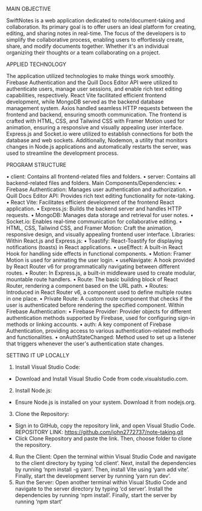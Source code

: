 MAIN OBJECTIVE

SwiftNotes is a web application dedicated to note/document-taking and 
collaboration. Its primary goal is to offer users an ideal platform for creating, 
editing, and sharing notes in real-time. The focus of the developers is to simplify
the collaborative process, enabling users to effortlessly create, share, and modify 
documents together. Whether it's an individual organizing their thoughts or a 
team collaborating on a project. 

APPLIED TECHNOLOGY

The application utilized technologies to make things work smoothly. 
Firebase Authentication and the Quill Docs Editor API were utilized to authenticate 
users, manage user sessions, and enable rich text editing capabilities, 
respectively. React Vite facilitated efficient frontend development, while 
MongoDB served as the backend database management system. Axios handled 
seamless HTTP requests between the frontend and backend, ensuring smooth 
communication. The frontend is crafted with HTML, CSS, and Tailwind CSS with
Framer Motion used for animation, ensuring a responsive and visually appealing 
user interface. Express.js and Socket.io were utilized to establish connections for 
both the database and web sockets. Additionally, Nodemon, a utility that 
monitors changes in Node.js applications and automatically restarts the server, 
was used to streamline the development process.

PROGRAM STRUCTURE 

• client: Contains all frontend-related files and folders.
• server: Contains all backend-related files and folders.
Main Components/Dependencies:
• Firebase Authentication: Manages user authentication and authorization.
• Quill Docs Editor API: Provides rich text editing functionality for note-taking.
• React Vite: Facilitates efficient development of the frontend React 
application.
• Express.js: Builds the backend server and handles HTTP requests.
• MongoDB: Manages data storage and retrieval for user notes.
• Socket.io: Enables real-time communication for collaborative editing.
• HTML, CSS, Tailwind CSS, and Framer Motion: Craft the animation,
responsive design, and visually appealing frontend user interface.
Libraries:
Within React.js and Express.js:
• Toastify: React-Toastify for displaying notifications (toasts) in React 
applications.
• useEffect: A built-in React Hook for handling side effects in functional 
components.
• Motion: Framer Motion is used for animating the user login.
• useNavigate: A hook provided by React Router v6 for programmatically 
navigating between different routes.
• Router: In Express.js, a built-in middleware used to create modular, 
mountable route handlers.
• Route: The basic building block of React Router, rendering a component 
based on the URL path.
• Routes: Introduced in React Router v6, a component used to define 
multiple routes in one place.
• Private Route: A custom route component that checks if the user is 
authenticated before rendering the specified component.
Within Firebase Authentication:
• Firebase Provider: Provider objects for different authentication methods 
supported by Firebase, used for configuring sign-in methods or linking 
accounts.
• auth: A key component of Firebase Authentication, providing access to 
various authentication-related methods and functionalities.
• onAuthStateChanged: Method used to set up a listener that triggers 
whenever the user's authentication state changes.

SETTING IT UP LOCALLY

1. Install Visual Studio Code: 
- Download and Install Visual Studio Code from code.visualstudio.com.
2. Install Node.js: 
- Ensure Node.js is installed on your system. Download it from nodejs.org.
3. Clone the Repository: 
- Sign in to GitHub, copy the repository link, and open Visual Studio Code.
REPOSITORY LINK:
https://github.com/john2772737/note-taking.git
- Click Clone Repository and paste the link. Then, choose folder to clone the 
repository.
4. Run the Client: Open the terminal within Visual Studio Code and navigate to 
the client directory by typing ‘cd client’. Next, install the dependencies by 
running ‘npm install -g yarn’. Then, install Vite using ‘yarn add vite’. Finally, 
start the development server by running ‘yarn run dev’.
5. Run the Server: Open another terminal within Visual Studio Code and 
navigate to the server directory by typing ‘cd server’. Install the 
dependencies by running ‘npm install’. Finally, start the server by running 
‘npm start’
